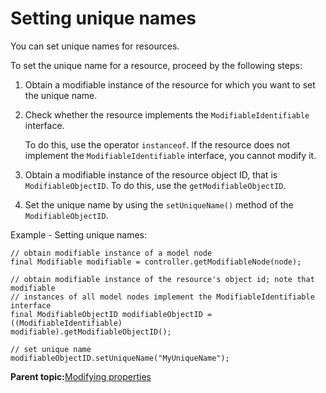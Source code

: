 # Setting unique names 

You can set unique names for resources.

To set the unique name for a resource, proceed by the following steps:

1.  Obtain a modifiable instance of the resource for which you want to set the unique name.

2.  Check whether the resource implements the `ModifiableIdentifiable` interface.

    To do this, use the operator `instanceof`. If the resource does not implement the `ModifiableIdentifiable` interface, you cannot modify it.

3.  Obtain a modifiable instance of the resource object ID, that is `ModifiableObjectID`. To do this, use the `getModifiableObjectID`.

4.  Set the unique name by using the `setUniqueName()` method of the `ModifiableObjectID`.


Example - Setting unique names:

```
// obtain modifiable instance of a model node
final Modifiable modifiable = controller.getModifiableNode(node); 

// obtain modifiable instance of the resource's object id; note that modifiable  
// instances of all model nodes implement the ModifiableIdentifiable interface
final ModifiableObjectID modifiableObjectID = ((ModifiableIdentifiable) 
modifiable).getModifiableObjectID();

// set unique name
modifiableObjectID.setUniqueName("MyUniqueName");

```

**Parent topic:**[Modifying properties ](../dev/ctrlrapit_mdfy_props.md)

